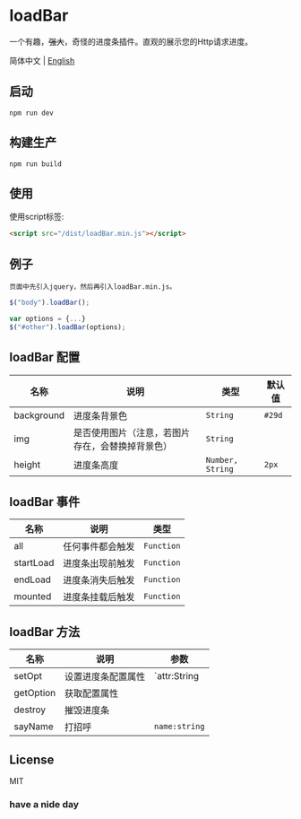 # loadBar

一个有趣，~~强大~~，奇怪的进度条插件。直观的展示您的Http请求进度。

简体中文 | [English](./README-EN.md)

## 启动
```
npm run dev
```

## 构建生产
```
npm run build
```

## 使用

使用script标签:

```html
<script src="/dist/loadBar.min.js"></script>
```

## 例子

`页面中先引入jquery，然后再引入loadBar.min.js。`

```js
$("body").loadBar();

var options = {...}
$("#other").loadBar(options);
```

## loadBar 配置
| 名称 | 说明 | 类型 | 默认值 |
| - | - | - | - |
| background | 进度条背景色 | `String` | `#29d` |
| img | 是否使用图片（注意，若图片存在，会替换掉背景色） | `String` |  |
| height | 进度条高度 | `Number, String` | `2px` |

## loadBar 事件
| 名称 | 说明 | 类型 |
| - | - | - |
| all | 任何事件都会触发 | `Function` |
| startLoad | 进度条出现前触发 | `Function` |
| endLoad | 进度条消失后触发 | `Function` |
| mounted | 进度条挂载后触发 | `Function` |

## loadBar 方法
| 名称 | 说明 | 参数 |
| - | - | - |
| setOpt | 设置进度条配置属性 | `attr:String|Object, value:String` |
| getOption | 获取配置属性 | |
| destroy | 摧毁进度条 | |
| sayName | 打招呼 | `name:string` |

## License

MIT

### have a nide day